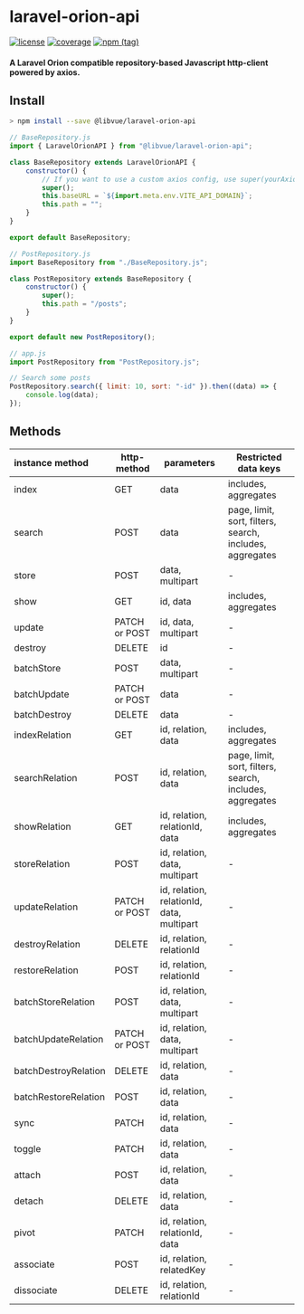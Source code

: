 # laravel-orion-api

[![license](https://img.shields.io/badge/license-MIT-blue)](https://img.shields.io/badge/license-MIT-blue)
[![coverage](https://img.shields.io/badge/coverage-98.78%25-green)](https://img.shields.io/badge/coverage-98.78%25-blue)
[![npm (tag)](https://img.shields.io/npm/v/@libvue/laravel-orion-api/latest?label=npm%20package)](https://badge.fury.io/js/@libvue%2Flaravel-orion-api)

#### A Laravel Orion compatible repository-based Javascript http-client powered by axios.

## Install

```bash
> npm install --save @libvue/laravel-orion-api
```

```js
// BaseRepository.js
import { LaravelOrionAPI } from "@libvue/laravel-orion-api";

class BaseRepository extends LaravelOrionAPI {
    constructor() {
        // If you want to use a custom axios config, use super(yourAxiosConfig), else just use super()
        super();
        this.baseURL = `${import.meta.env.VITE_API_DOMAIN}`;
        this.path = "";
    }
}

export default BaseRepository;
```

```js
// PostRepository.js
import BaseRepository from "./BaseRepository.js";

class PostRepository extends BaseRepository {
    constructor() {
        super();
        this.path = "/posts";
    }
}

export default new PostRepository();
```

```js
// app.js
import PostRepository from "PostRepository.js";

// Search some posts
PostRepository.search({ limit: 10, sort: "-id" }).then((data) => {
    console.log(data);
});
```

## Methods

| **instance method**  | **http-method** | **parameters**                            | Restricted data keys                                     |
|:---------------------|-----------------|-------------------------------------------|----------------------------------------------------------|
| index                | GET             | data                                      | includes, aggregates                                     |
| search               | POST            | data                                      | page, limit, sort, filters, search, includes, aggregates |
| store                | POST            | data, multipart                           | -                                                        |
| show                 | GET             | id, data                                  | includes, aggregates                                     |
| update               | PATCH or POST   | id, data, multipart                       | -                                                        |
| destroy              | DELETE          | id                                        | -                                                        |
| batchStore           | POST            | data, multipart                           | -                                                        |
| batchUpdate          | PATCH or POST   | data                                      | -                                                        |
| batchDestroy         | DELETE          | data                                      | -                                                        |
| indexRelation        | GET             | id, relation, data                        | includes, aggregates                                     |
| searchRelation       | POST            | id, relation, data                        | page, limit, sort, filters, search, includes, aggregates |
| showRelation         | GET             | id, relation, relationId, data            | includes, aggregates                                     |
| storeRelation        | POST            | id, relation, data, multipart             | -                                                        |
| updateRelation       | PATCH or POST   | id, relation, relationId, data, multipart | -                                                        |
| destroyRelation      | DELETE          | id, relation, relationId                  | -                                                        |
| restoreRelation      | POST            | id, relation, relationId                  | -                                                        |
| batchStoreRelation   | POST            | id, relation, data, multipart             | -                                                        |
| batchUpdateRelation  | PATCH or POST   | id, relation, data, multipart             | -                                                        |
| batchDestroyRelation | DELETE          | id, relation, data                        | -                                                        |
| batchRestoreRelation | POST            | id, relation, data                        | -                                                        |
| sync                 | PATCH           | id, relation, data                        | -                                                        |
| toggle               | PATCH           | id, relation, data                        | -                                                        |
| attach               | POST            | id, relation, data                        | -                                                        |
| detach               | DELETE          | id, relation, data                        | -                                                        |
| pivot                | PATCH           | id, relation, relationId, data            | -                                                        |
| associate            | POST            | id, relation, relatedKey                  | -                                                        |
| dissociate           | DELETE          | id, relation, relationId                  | -                                                        |
